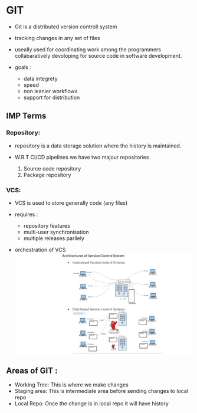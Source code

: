 # GIT
* Git is a distributed version controll system 
* tracking changes in any set of files 
* useally used for coordinating work among the programmers collabaratively devoloping for source code in software development.
* goals :

    * data integrety 
    * speed 
    * non leanier workflows
    * support for distribution
## IMP Terms
### Repository: 
* repository is a data storage solution where the history is maintained.
* W.R.T CI/CD pipelines we have two majour repositories

    1. Source code repository
    2. Package repository
### VCS:
* VCS is used to store generally code (any files)
* requires :

    * repository features
    * multi-user synchronisation
    * multiple releases parllely
* orchestration of VCS ![Image](./Images/git1.png)
## Areas of GIT :
* Working Tree: This is where we make changes
* Staging area: This is intermediate area before sending changes to local repo
* Local Repo: Once the change is in local repo it will have history
